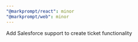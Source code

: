 ```yaml
---
"@markprompt/react": minor
"@markprompt/web": minor
---
```


Add Salesforce support to create ticket functionality
